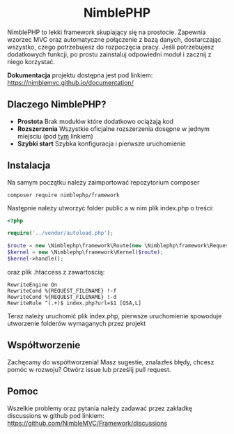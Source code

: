 [//]: # (Dokumentacja: https://nimblemvc.github.io/documentation/)

# <h1 align="center">NimblePHP</h1>
NimblePHP to lekki framework skupiający się na prostocie. Zapewnia wzorzec MVC oraz automatyczne połączenie z bazą danych, dostarczając wszystko, czego potrzebujesz do rozpoczęcia pracy. Jeśli potrzebujesz dodatkowych funkcji, po prostu zainstaluj odpowiedni moduł i zacznij z niego korzystać.


**Dokumentacja** projektu dostępna jest pod linkiem: https://nimblemvc.github.io/documentation/

## Dlaczego NimblePHP?

- **Prostota** Brak modułów które dodatkowo ociążają kod
- **Rozszerzenia** Wszystkie oficjalne rozszerzenia dosępne w jednym miejsciu (pod [tym](https://packagist.org/packages/nimblephp/) linkiem)
- **Szybki start** Szybka konfiguracja i pierwsze uruchomienie

## Instalacja
Na samym początku należy zaimportować repozytorium composer
```shell
composer require nimblephp/framework
```
Następnie należy utworzyć folder public a w nim plik index.php o treści:
```php
<?php

require('../vendor/autoload.php');

$route = new \Nimblephp\framework\Route(new \Nimblephp\framework\Request());
$kernel = new \Nimblephp\framework\Kernel($route);
$kernel->handle();
```
oraz plik .htaccess z zawartością:
```text
RewriteEngine On
RewriteCond %{REQUEST_FILENAME} !-f
RewriteCond %{REQUEST_FILENAME} !-d
RewriteRule ^(.+)$ index.php?url=$1 [QSA,L]
```
Teraz należy uruchomić plik index.php, pierwsze uruchomienie spowoduje utworzenie folderów wymaganych przez projekt

## Współtworzenie
Zachęcamy do współtworzenia! Masz sugestie, znalazłeś błędy, chcesz pomóc w rozwoju? Otwórz issue lub prześlij pull request.

## Pomoc
Wszelkie problemy oraz pytania należy zadawać przez zakładkę discussions w github pod linkiem:
https://github.com/NimbleMVC/Framework/discussions